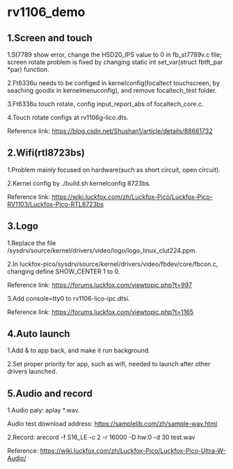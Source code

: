 # rv1106_demo

## 1.Screen and touch
1.St7789 show error, change the HSD20_IPS value to 0 in fb_st7789v.c file; screen rotate problem is fixed by changing static int set_var(struct fbtft_par *par) function.

2.Ft6336u needs to be configed in kernelconfig(focaltect touchscreen, by seaching goodix in kernelmenuconfig), and remove focaltech_test folder.

3.Ft6336u touch rotate,  config input_report_abs of focaltech_core.c.

4.Touch rotate configs at rv1106g-lico.dts.

Reference link: https://blog.csdn.net/Shushan1/article/details/88661732

## 2.Wifi(rtl8723bs)
1.Problem mainly focused on hardware(such as short circuit, open circuit).

2.Kernel config by ./build.sh kernelconfig 8723bs.

Reference link: https://wiki.luckfox.com/zh/Luckfox-Pico/Luckfox-Pico-RV1103/Luckfox-Pico-RTL8723bs


## 3.Logo
1.Replace the file <Luckfox Pico SDK>/sysdrv/source/kernel/drivers/video/logo/logo_linux_clut224.ppm.

2.In luckfox-pico/sysdrv/source/kernel/drivers/video/fbdev/core/fbcon.c, changing define SHOW_CENTER 1 to 0.

Reference link: https://forums.luckfox.com/viewtopic.php?t=997

3.Add console=tty0 to rv1106-lico-ipc.dtsi.

Reference link: https://forums.luckfox.com/viewtopic.php?t=1165

## 4.Auto launch
1.Add & to app back, and make it run background.

2.Set proper priority for app, such as wifi, needed to launch after other drivers launched.

## 5.Audio and record
1.Audio paly: aplay *.wav.

Audio test download address: https://samplelib.com/zh/sample-wav.html

2.Record: arecord -f S16_LE -c 2 -r 16000 -D hw:0 -d 30 test.wav

Reference: https://wiki.luckfox.com/zh/Luckfox-Pico/Luckfox-Pico-Ultra-W-Audio/